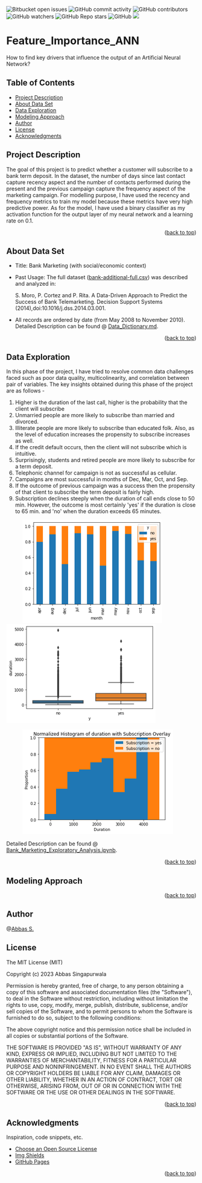 <a name="readme-top"></a>
![Bitbucket open issues](https://img.shields.io/bitbucket/issues/clkride/Feature_Importance_ANN?style=flat-square)
![GitHub commit activity](https://img.shields.io/github/commit-activity/m/clkride/Feature_Importance_ANN?style=flat-square)
![GitHub contributors](https://img.shields.io/github/contributors/clkride/Feature_Importance_ANN?style=flat-square)
![GitHub watchers](https://img.shields.io/github/watchers/clkride/Feature_Importance_ANN?style=flat-square)
![GitHub Repo stars](https://img.shields.io/github/stars/clkride/Feature_Importance_ANN?style=flat-square)
![GitHub](https://img.shields.io/github/license/clkride/Feature_Importance_ANN?style=flat-square)
<a href="https://linkedin.com/in/abbas-singapurwala">
<img src="https://img.shields.io/badge/LinkedIn-blue?style=flat&logo=linkedin&labelColor=blue">
</a>

# Feature_Importance_ANN
How to find key drivers that influence the output of an Artificial Neural Network?

## Table of Contents
- [Project Description](#project-description)
- [About Data Set](#about-data-set)
- [Data Exploration](#data-exploration)
- [Modeling Approach](#modeling-approach)
- [Author](#author)
- [License](#license)
- [Acknowledgments](#acknowledgments)

## Project Description
The goal of this project is to predict whether a customer will subscribe to a bank term deposit. In the dataset, the number of days since last contact capture recency aspect and the number of contacts performed during the present and the previous campaign capture the frequency aspect of the marketing campaign. For modelling purpose, I have used the recency and frequency metrics to train my model because these metrics have very high predictive power. As for the model, I have used a binary classifier as my activation function for the output layer of my neural network and a learning rate on 0.1. 
<p align="right">(<a href="#readme-top">back to top</a>)</p>

## About Data Set

* Title: Bank Marketing (with social/economic context)
* Past Usage: The full dataset ([bank-additional-full.csv](https://github.com/clkride/Feature_Importance_ANN/blob/main/Data/bank-additional-full.csv)) was described and analyzed in:

  S. Moro, P. Cortez and P. Rita. A Data-Driven Approach to Predict the Success of Bank Telemarketing. Decision Support Systems (2014),doi:10.1016/j.dss.2014.03.001.
 
 * All records are ordered by date (from May 2008 to November 2010). Detailed Description can be found @ [Data_Dictionary.md](https://github.com/clkride/Feature_Importance_ANN/blob/main/Data%20Set%20Description/Data_Dictionary.md).

<p align="right">(<a href="#readme-top">back to top</a>)</p>

## Data Exploration

In this phase of the project, I have tried to resolve common data challenges faced such as poor data quality, multicolinearity, and correlation between pair of variables. The key insights obtained during this phase of the project are as follows - 
1.	Higher is the duration of the last call, higher is the probability that the client will subscribe
2.	Unmarried people are more likely to subscribe than married and divorced.
3.	Illiterate people are more likely to subscribe than educated folk. Also, as the level of education increases the propensity to subscribe increases as well.
4.	If the credit default occurs, then the client will not subscribe which is intuitive.
5.	Surprisingly, students and retired people are more likely to subscribe for a term deposit.
6.	Telephonic channel for campaign is not as successful as cellular.
7.	Campaigns are most successful in months of Dec, Mar, Oct, and Sep.
8.	If the outcome of previous campaign was a success then the propensity of that client to subscribe the term deposit is fairly high.
9.	Subscription declines steeply when the duration of call ends close to 50 min. However, the outcome is most certainly 'yes' if the duration is close to 65 min. and 'no' when the duration exceeds 65 minutes.

&emsp;&emsp;&emsp;![alt text](https://github.com/clkride/Feature_Importance_ANN/blob/main/campaign_months.png?raw=true) &emsp; ![alt text](https://github.com/clkride/Feature_Importance_ANN/blob/main/duration.png?raw=true)

&emsp;&emsp;&emsp;![alt text](https://github.com/clkride/Feature_Importance_ANN/blob/main/duration_limits.png?raw=true) 

Detailed Description can be found @ [Bank_Marketing_Exploratory_Analysis.ipynb](https://github.com/clkride/Feature_Importance_ANN/blob/main/Bank_Marketing_Exploratory_Analysis.ipynb).

<p align="right">(<a href="#readme-top">back to top</a>)</p>

## Modeling Approach

<p align="right">(<a href="#readme-top">back to top</a>)</p>

## Author
 @[Abbas S.](https://github.com/clkride)

## License
The MIT License (MIT)

Copyright (c) 2023 Abbas Singapurwala

Permission is hereby granted, free of charge, to any person obtaining
a copy of this software and associated documentation files (the
"Software"), to deal in the Software without restriction, including
without limitation the rights to use, copy, modify, merge, publish,
distribute, sublicense, and/or sell copies of the Software, and to
permit persons to whom the Software is furnished to do so, subject to
the following conditions:

The above copyright notice and this permission notice shall be
included in all copies or substantial portions of the Software.

THE SOFTWARE IS PROVIDED "AS IS", WITHOUT WARRANTY OF ANY KIND,
EXPRESS OR IMPLIED, INCLUDING BUT NOT LIMITED TO THE WARRANTIES OF
MERCHANTABILITY, FITNESS FOR A PARTICULAR PURPOSE AND
NONINFRINGEMENT. IN NO EVENT SHALL THE AUTHORS OR COPYRIGHT HOLDERS BE
LIABLE FOR ANY CLAIM, DAMAGES OR OTHER LIABILITY, WHETHER IN AN ACTION
OF CONTRACT, TORT OR OTHERWISE, ARISING FROM, OUT OF OR IN CONNECTION
WITH THE SOFTWARE OR THE USE OR OTHER DEALINGS IN THE SOFTWARE.

<p align="right">(<a href="#readme-top">back to top</a>)</p>

## Acknowledgments
Inspiration, code snippets, etc.
* [Choose an Open Source License](https://choosealicense.com)
* [Img Shields](https://shields.io)
* [GitHub Pages](https://pages.github.com)
<p align="right">(<a href="#readme-top">back to top</a>)</p>





